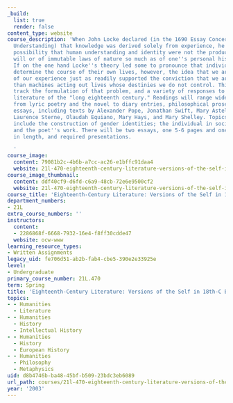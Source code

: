 ```yaml
---
_build:
  list: true
  render: false
content_type: website
course_description: 'When John Locke declared (in the 1690 Essay Concerning Human
  Understanding) that knowledge was derived solely from experience, he raised the
  possibility that human understanding and identity were not the products of God''s
  will or of immutable laws of nature so much as of one''s personal history and background.
  If on the one hand Locke''s theory led some to pronounce that individuals could
  determine the course of their own lives, however, the idea that we are the products
  of our experience just as readily supported the conviction that we are nothing more
  than machines acting out lives whose destinies we do not control. This course will
  track the formulation of that problem, and a variety of responses to it, in the
  literature of the "long eighteenth century." Readings will range widely across genre,
  from lyric poetry and the novel to diary entries, philosophical prose, and political
  essays, including texts by Alexander Pope, Jonathan Swift, Mary Astell, David Hume,
  Laurence Sterne, Olaudah Equiano, Mary Hays, and Mary Shelley. Topics to be discussed
  include the construction of gender identities; the individual in society; imagination
  and the poet''s work. There will be two essays, one 5-6 pages and one 8-10 pages
  in length, and required presentations.

  '
course_image:
  content: 79081b2c-4b6b-a7cc-ac26-e1bffc91daa4
  website: 21l-470-eighteenth-century-literature-versions-of-the-self-in-18th-c-britain-spring-2003
course_image_thumbnail:
  content: ddf40cf9-d6fd-c6a9-48cb-72e6e9500cf2
  website: 21l-470-eighteenth-century-literature-versions-of-the-self-in-18th-c-britain-spring-2003
course_title: 'Eighteenth-Century Literature: Versions of the Self in 18th-C Britain'
department_numbers:
- 21L
extra_course_numbers: ''
instructors:
  content:
  - 2286868f-6668-7932-16e4-f8ff30cdde47
  website: ocw-www
learning_resource_types:
- Written Assignments
legacy_uid: fe706d51-ab2b-fab4-cbe5-390e2e33925e
level:
- Undergraduate
primary_course_number: 21L.470
term: Spring
title: 'Eighteenth-Century Literature: Versions of the Self in 18th-C Britain'
topics:
- - Humanities
  - Literature
- - Humanities
  - History
  - Intellectual History
- - Humanities
  - History
  - European History
- - Humanities
  - Philosophy
  - Metaphysics
uid: d8b4746b-ba48-45bf-b509-23bdc3eb6089
url_path: courses/21l-470-eighteenth-century-literature-versions-of-the-self-in-18th-c-britain-spring-2003
year: '2003'
---
```

